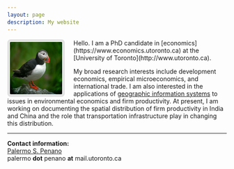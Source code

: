 ```yaml
---
layout: page
description: My website
---
```


<img height="120" width="120" style="padding:1px; border: 5px solid #E2E2E2; border-radius:8px; margin-right: 20px" align="left" src="images/puffin.png">
Hello. I am a PhD candidate in [economics](https://www.economics.utoronto.ca) at the [University of Toronto](http://www.utoronto.ca).

My broad research interests include development economics, empirical microeconomics, and international trade. I am also interested in the applications of [geographic information systems][1] to issues in environmental economics and firm productivity. At present, I am working on documenting the spatial distribution of firm productivity in India and China and the role that transportation infrastructure play in changing this distribution.

___
**Contact information:** <br/>
[Palermo S. Penano](https://www.economics.utoronto.ca/index.php/index/person/gradStudent/1000955) <br/>
palermo **dot** penano **at** mail.utoronto.ca
<!-- Last update: November 2016 -->

[1]: https://en.wikipedia.org/wiki/Geographic_information_system